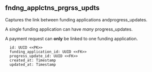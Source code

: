 ## fndng_applctns_prgrss_updts

Captures the link between funding applications andprogress_updates.

A single funding application can have *many* progress_updates.

A payment request can **only** be linked to one funding application.

```
  id: UUID <<PK>>
  funding_application_id: UUID <<FK>>
  progress_update_id: UUID <<FK>>
  created_at: Timestamp
  updated_at: Timestamp
```